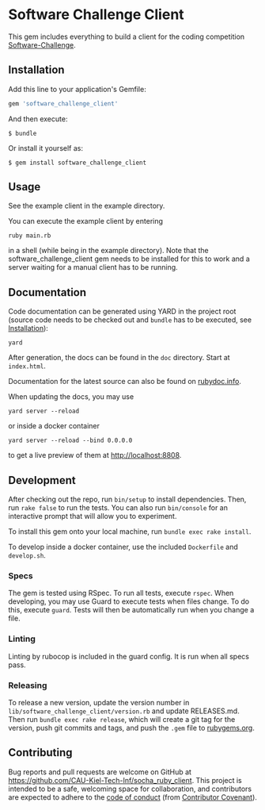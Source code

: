 # Software Challenge Client

This gem includes everything to build a client for the coding
competition [Software-Challenge](http://www.software-challenge.de).

## Installation

Add this line to your application's Gemfile:

```ruby
gem 'software_challenge_client'
```

And then execute:

    $ bundle

Or install it yourself as:

    $ gem install software_challenge_client

## Usage

See the example client in the example directory.

You can execute the example client by entering

```console
ruby main.rb
```

in a shell (while being in the example directory). Note that the
software_challenge_client gem needs to be installed for this to work and a
server waiting for a manual client has to be running.

## Documentation

Code documentation can be generated using YARD in the project root (source code
needs to be checked out and `bundle` has to be executed,
see [Installation](#installation)):

```console
yard
```

After generation, the docs can be found in the `doc` directory. Start at
`index.html`.

Documentation for the latest source can also be found
on
[rubydoc.info](http://www.rubydoc.info/github/CAU-Kiel-Tech-Inf/socha_ruby_client).

When updating the docs, you may use

```console
yard server --reload
```

or inside a docker container

```console
yard server --reload --bind 0.0.0.0
```

to get a live preview of them at [http://localhost:8808](http://localhost:8808).

## Development

After checking out the repo, run `bin/setup` to install
dependencies. Then, run `rake false` to run the tests. You can also
run `bin/console` for an interactive prompt that will allow you to
experiment.

To install this gem onto your local machine, run `bundle exec rake
install`.

To develop inside a docker container, use the included `Dockerfile` and
`develop.sh`.

### Specs

The gem is tested using RSpec. To run all tests, execute `rspec`. When
developing, you may use Guard to execute tests when files change. To do this,
execute `guard`. Tests will then be automatically run when you change a file.

### Linting

Linting by rubocop is included in the guard config. It is run when all specs
pass.

### Releasing

To release a new version, update the version number in
`lib/software_challenge_client/version.rb` and update RELEASES.md. Then run
`bundle exec rake release`, which will create a git tag for the version, push
git commits and tags, and push the `.gem` file to
[rubygems.org](https://rubygems.org).

## Contributing

Bug reports and pull requests are welcome on GitHub at
https://github.com/CAU-Kiel-Tech-Inf/socha_ruby_client. This project
is intended to be a safe, welcoming space for collaboration, and
contributors are expected to adhere to the
[code of conduct](CODE_OF_CONDUCT.md) (from
[Contributor Covenant](http://contributor-covenant.org)).

